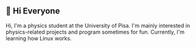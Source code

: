 <h2> 👋 Hi Everyone </h2>

<!---
Edoardo1000/Edoardo1000 is a ✨ special ✨ repository because its `README.md` (this file) appears on your GitHub profile.
You can click the Preview link to take a look at your changes.
--->
Hi, I'm a physics student at the University of Pisa.
I'm mainly interested in physics-related projects and program sometimes for fun. Currently, I'm learning how Linux works.
